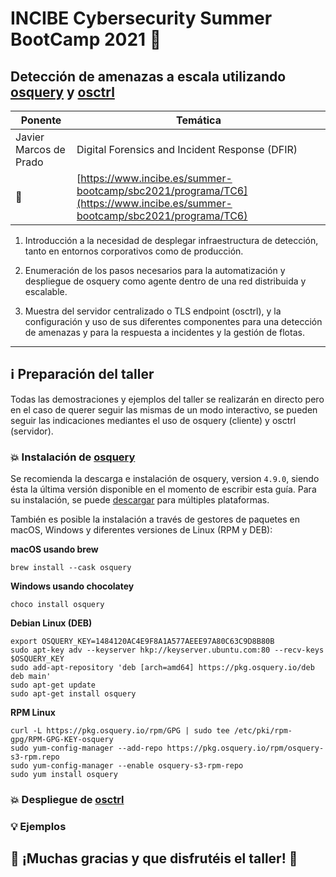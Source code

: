 # INCIBE Cybersecurity Summer BootCamp 2021 :closed_lock_with_key:

## Detección de amenazas a escala utilizando [osquery](https://osquery.io) y [osctrl](https://osctrl.net)

Ponente | Temática
------------ | -------------
Javier Marcos de Prado | Digital Forensics and Incident Response (DFIR)
:link: | [https://www.incibe.es/summer-bootcamp/sbc2021/programa/TC6](https://www.incibe.es/summer-bootcamp/sbc2021/programa/TC6)

1. Introducción a la necesidad de desplegar infraestructura de detección, tanto en entornos corporativos como de producción.

2. Enumeración de los pasos necesarios para la automatización y despliegue de osquery como agente dentro de una red distribuida y escalable.

3. Muestra del servidor centralizado o TLS endpoint (osctrl), y la configuración y uso de sus diferentes componentes para una detección de amenazas y para la respuesta a incidentes y la gestión de flotas.

___

## :information_source: Preparación del taller

Todas las demostraciones y ejemplos del taller se realizarán en directo pero en el caso de querer seguir las mismas de un modo interactivo, se pueden seguir las indicaciones mediantes el uso de osquery (cliente) y osctrl (servidor).

### :boom: Instalación de [osquery](https://osquery.io)

Se recomienda la descarga e instalación de osquery, version `4.9.0`, siendo ésta la última versión disponible en el momento de escribir esta guía. Para su instalación, se puede [descargar](https://osquery.io/downloads/official/4.9.0) para múltiples plataformas.

También es posible la instalación a través de gestores de paquetes en macOS, Windows y diferentes versiones de Linux (RPM y DEB):

**macOS usando brew**
```shell
brew install --cask osquery
```

**Windows usando chocolatey**
```
choco install osquery
```

**Debian Linux (DEB)**
```shell
export OSQUERY_KEY=1484120AC4E9F8A1A577AEEE97A80C63C9D8B80B
sudo apt-key adv --keyserver hkp://keyserver.ubuntu.com:80 --recv-keys $OSQUERY_KEY
sudo add-apt-repository 'deb [arch=amd64] https://pkg.osquery.io/deb deb main'
sudo apt-get update
sudo apt-get install osquery
```

**RPM Linux**
```shell
curl -L https://pkg.osquery.io/rpm/GPG | sudo tee /etc/pki/rpm-gpg/RPM-GPG-KEY-osquery
sudo yum-config-manager --add-repo https://pkg.osquery.io/rpm/osquery-s3-rpm.repo
sudo yum-config-manager --enable osquery-s3-rpm-repo
sudo yum install osquery
```

### :boom: Despliegue de [osctrl](https://osctrl.net)

### :bulb: Ejemplos

## :pray: ¡Muchas gracias y que disfrutéis el taller! :raised_hands:	
